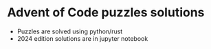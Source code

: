 # Advent of Code puzzles solutions

* Puzzles are solved using python/rust
* 2024 edition solutions are in jupyter notebook